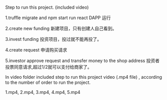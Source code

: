 Step to run this project. (included video)

1.truffle migrate and npm start run react DAPP 运行

2.create new funding 新建项目，只有创建人自己看到。

3.invest funding 投资项目，投过就不能再投了。

4.create request 申请购买请求

5.investor approve request and transfer money to the shop address 投资者投票同意请求,超过1/2就可以支付给商家了。

In video folder included step to run this project video (.mp4 file) , according to the number of order to run the project.

1.mp4, 2.mp4, 3.mp4, 4.mp4, 5.mp4